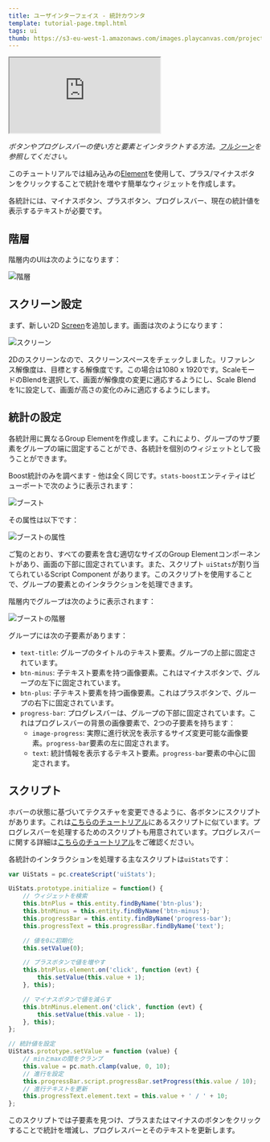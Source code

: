 ```yaml
---
title: ユーザインターフェイス - 統計カウンタ
template: tutorial-page.tmpl.html
tags: ui
thumb: https://s3-eu-west-1.amazonaws.com/images.playcanvas.com/projects/12/501978/12B6CE-image-75.jpg
---
```


<iframe src="https://playcanv.as/p/XVLr9TWc/"></iframe>

*ボタンやプログレスバーの使い方と要素とインタラクトする方法。[フルシーン][1]を参照してください。*

このチュートリアルでは組み込みの[Element][2]を使用して、プラス/マイナスボタンをクリックすることで統計を増やす簡単なウィジェットを作成します。

各統計には、マイナスボタン、プラスボタン、プログレスバー、現在の統計値を表示するテキストが必要です。

## 階層

階層内のUIは次のようになります：

![階層][4]

## スクリーン設定

まず、新しい2D [Screen][3]を追加します。画面は次のようになります：

![スクリーン][5]

2Dのスクリーンなので、スクリーンスペースをチェックしました。リファレンス解像度は、目標とする解像度です。この場合は1080 x 1920です。ScaleモードのBlendを選択して、画面が解像度の変更に適応するようにし、Scale Blendを1に設定して、画面が高さの変化のみに適応するようにします。 

## 統計の設定

各統計用に異なるGroup Elementを作成します。これにより、グループのサブ要素をグループの端に固定することができ、各統計を個別のウィジェットとして扱うことができます。

Boost統計のみを調べます - 他は全く同じです。`stats-boost`エンティティはビューポートで次のように表示されます：

![ブースト][6]

その属性は以下です：

![ブーストの属性][7]

ご覧のとおり、すべての要素を含む適切なサイズのGroup Elementコンポーネントがあり、画面の下部に固定されています。また、スクリプト `uiStats`が割り当てられているScript Component があります。このスクリプトを使用することで、グループの要素とのインタラクションを処理できます。

階層内でグループは次のように表示されます：

![ブーストの階層][8]

グループには次の子要素があります：

* `text-title`: グループのタイトルのテキスト要素。グループの上部に固定されています。
* `btn-minus`: 子テキスト要素を持つ画像要素。これはマイナスボタンで、グループの左下に固定されています。
* `btn-plus`: 子テキスト要素を持つ画像要素。これはプラスボタンで、グループの右下に固定されています。
* `progress-bar`: プログレスバーは、グループの下部に固定されています。これはプログレスバーの背景の画像要素で、2つの子要素を持ちます：
    * `image-progress`: 実際に進行状況を表示するサイズ変更可能な画像要素。`progress-bar`要素の左に固定されます。
    * `text`: 統計情報を表示するテキスト要素。`progress-bar`要素の中心に固定されます。

## スクリプト

ホバーの状態に基づいてテクスチャを変更できるように、各ボタンにスクリプトがあります。これは[こちらのチュートリアル][9]にあるスクリプトに似ています。プログレスバーを処理するためのスクリプトも用意されています。プログレスバーに関する詳細は[こちらのチュートリアル][10]をご確認ください。

各統計のインタラクションを処理する主なスクリプトは`uiStats`です：

```javascript
var UiStats = pc.createScript('uiStats');

UiStats.prototype.initialize = function() {
    // ウィジェットを検索
    this.btnPlus = this.entity.findByName('btn-plus');
    this.btnMinus = this.entity.findByName('btn-minus');
    this.progressBar = this.entity.findByName('progress-bar');
    this.progressText = this.progressBar.findByName('text');

    // 値を0に初期化
    this.setValue(0);

    // プラスボタンで値を増やす
    this.btnPlus.element.on('click', function (evt) {
        this.setValue(this.value + 1);
    }, this);

    // マイナスボタンで値を減らす
    this.btnMinus.element.on('click', function (evt) {
        this.setValue(this.value - 1);
    }, this);
};

// 統計値を設定
UiStats.prototype.setValue = function (value) {
    // minとmaxの間をクランプ
    this.value = pc.math.clamp(value, 0, 10);
    // 進行を設定
    this.progressBar.script.progressBar.setProgress(this.value / 10);
    // 進行テキストを更新
    this.progressText.element.text = this.value + ' / ' + 10;
};
```

このスクリプトでは子要素を見つけ、プラスまたはマイナスのボタンをクリックすることで統計を増減し、プログレスバーとそのテキストを更新します。

[1]: https://playcanvas.com/editor/scene/547905
[2]: /user-manual/user-interface/elements/
[3]: /user-manual/user-interface/screens/
[4]: /images/tutorials/ui/stats/hierarchy.png
[5]: /images/tutorials/ui/stats/screen.png
[6]: /images/tutorials/ui/stats/boost-editor.png
[7]: /images/tutorials/ui/stats/boost-attributes.png
[8]: /images/tutorials/ui/stats/boost-hierarchy.png
[9]: /tutorials/ui-elements-buttons/
[10]: /tutorials/ui-elements-progress/

